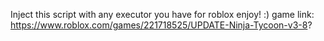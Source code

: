 Inject this script with any executor you have for roblox
enjoy! :)
game link: https://www.roblox.com/games/221718525/UPDATE-Ninja-Tycoon-v3-8?
